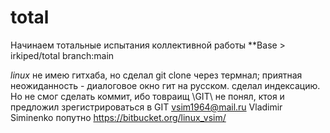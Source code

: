 # total
Начинаем тотальные испытания коллективной работы
**Base > irkiped/total branch:main

_linux_ не имею гитхаба, но сделал git clone через термнал; приятная неожиданность - диалоговое окно гит на русском. сделал индексацию. Но не смог сделать коммит, ибо товраищ \GIT\ не понял, ктоя и предложил зрегистрироваться в GIT
vsim1964@mail.ru  Vladimir Siminenko
попутно https://bitbucket.org/linux_vsim/ 
